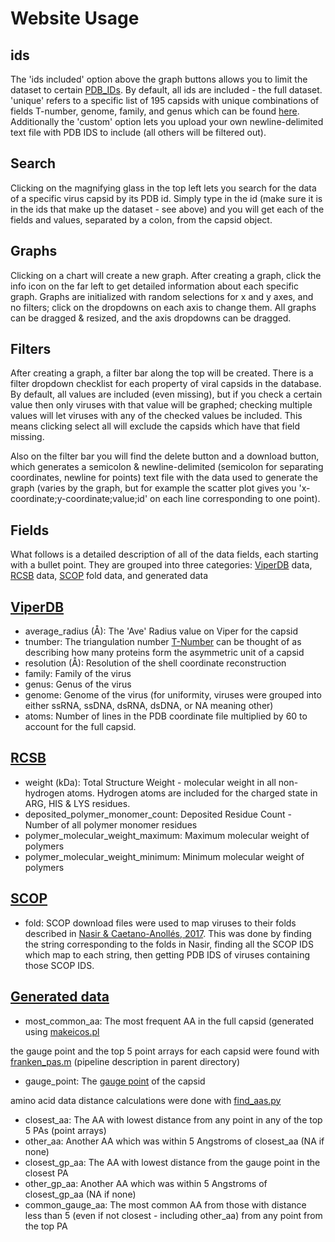 # Website Usage

## ids

The 'ids included' option above the graph buttons allows you to limit the dataset to certain
[PDB_IDs](https://www.rcsb.org/docs/general-help/identifiers-in-pdb). By default, all ids are included - the full
dataset. 'unique' refers to a specific list of 195 capsids with unique combinations of fields T-number, genome, family, and
genus which can be found [here](https://github.com/gabeorosan/pa-project/blob/master/scripts/data/unids.txt). Additionally
the 'custom' option lets you upload your own newline-delimited text file with PDB IDS to include (all others will be
filtered out).

## Search

Clicking on the magnifying glass in the top left lets you search for the data of a specific virus capsid by its PDB id.
Simply type in the id (make sure it is in the ids that make up the dataset - see above) and you will get each of the
fields and values, separated by a colon, from the capsid object.

## Graphs

Clicking on a chart will create a new graph. After creating a graph, click the info icon on the far left to get detailed
information about each specific graph. Graphs are initialized with random selections for x and y axes, and no filters;
click on the dropdowns on each axis to change them. All graphs can be dragged & resized, and the axis dropdowns can be dragged.

## Filters

After creating a graph, a filter bar along the top will be created. There is a filter dropdown checklist for each
property of viral capsids in the database. By default, all values are included (even missing), but if you check a certain value then
only viruses with that value will be graphed; checking multiple values will let viruses with any of the checked values
be included. This means clicking select all will exclude the capsids which have that field missing.

Also on the filter bar you will find the delete button and a download button, which generates a semicolon &
newline-delimited (semicolon for separating coordinates, newline for points) text
file with the data used to generate the graph (varies by the graph, but for example the scatter plot gives you
'x-coordinate;y-coordinate;value;id' on each line corresponding to one point).

## Fields

What follows is a detailed description of all of the data fields, each starting with a bullet point. They are grouped into three categories:
[ViperDB](https://viperdb.org/) data,
[RCSB](https://www.rcsb.org/) data, [SCOP](https://scop.mrc-lmb.cam.ac.uk/) fold data, and generated data

## [ViperDB](https://viperdb.org/)

- average_radius (Å): The 'Ave' Radius value on Viper for the capsid
- tnumber: The triangulation number <a
href='https://www.ncbi.nlm.nih.gov/pmc/articles/PMC7150055/#:~:text=The%20triangulation%20number%20(T)%20indicates,3%2C%20and%20T%20%3D%204.'>T-Number</a>
can be thought of as describing how many proteins form the asymmetric unit of a capsid
- resolution (Å): Resolution of the shell coordinate reconstruction
- family: Family of the virus
- genus: Genus of the virus
- genome: Genome of the virus (for uniformity, viruses were grouped into either ssRNA, ssDNA, dsRNA, dsDNA, or NA meaning
other)
- atoms: Number of lines in the PDB coordinate file multiplied by 60 to account for the full capsid.

## [RCSB](https://www.rcsb.org/)

- weight (kDa): Total Structure Weight - molecular weight in all non-hydrogen atoms. Hydrogen atoms are included for the
charged state in ARG, HIS & LYS residues.
- deposited_polymer_monomer_count: Deposited Residue Count - Number of all polymer monomer residues
- polymer_molecular_weight_maximum: Maximum molecular weight of polymers
- polymer_molecular_weight_minimum: Minimum molecular weight of polymers

## [SCOP](https://scop.mrc-lmb.cam.ac.uk/)

- fold: SCOP download files were used to map viruses to their folds described in [Nasir &
Caetano-Anollés, 2017](https://www.ncbi.nlm.nih.gov/pmc/articles/PMC5344890/). This was done by finding the string 
corresponding to the folds in Nasir, finding all the SCOP IDS which map to each string, then 
getting PDB IDS of viruses containing those SCOP IDS.

## [Generated data](https://github.com/gabeorosan/pa-project/blob/master/SIP.md)

- most_common_aa: The most frequent AA in the full capsid (generated using
[makeicos.pl](https://github.com/gabeorosan/pa-project/blob/master/scripts/pipeline/makeicos.pl)

the gauge point and the top 5 point arrays for each capsid were found with
[franken_pas.m](https://github.com/gabeorosan/pa-project/blob/master/scripts/pipeline/franken_pas.m) (pipeline description
in parent directory)

- gauge_point: The [gauge point](https://www.mdpi.com/1999-4915/12/4/467) of the capsid

amino acid data distance calculations were done with
[find_aas.py](https://github.com/gabeorosan/pa-project/blob/master/scripts/find_aas.py)

- closest_aa: The AA with lowest distance from any point in any of the top 5 PAs (point arrays)  
- other_aa: Another AA which was within 5 Angstroms of closest_aa (NA if none)  
- closest_gp_aa: The AA with lowest distance from the gauge point in the closest PA  
- other_gp_aa: Another AA which was within 5 Angstroms of closest_gp_aa (NA if none)  
- common_gauge_aa: The most common AA from those with distance less than 5 (even if not closest - including other_aa) from any point from the top PA  



